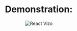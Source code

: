 <h1  align="center">Demonstration:</h1>

<p  align="center">

<img  alt="React Vizo"  src="https://images2.imgbox.com/9b/d2/DXLnBoaQ_o.png" />

</p>

